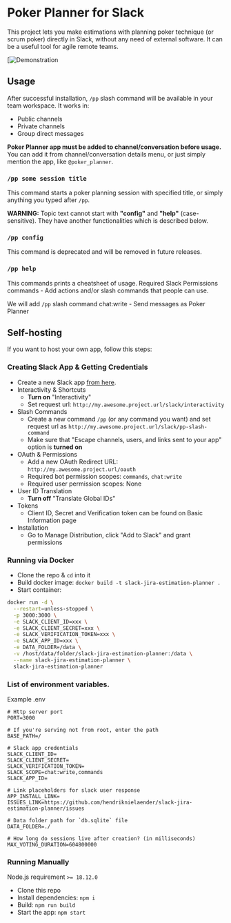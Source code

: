 # Poker Planner for Slack

This project lets you make estimations with planning poker technique (or scrum poker) directly in Slack, without any need of external software.
It can be a useful tool for agile remote teams.

[![Demonstration](./assets/demo.gif)

## Usage

After successful installation, `/pp` slash command will be available in your team workspace. It works in:
- Public channels
- Private channels
- Group direct messages

**Poker Planner app must be added to channel/conversation before usage.** You can add it from channel/conversation details menu, or just simply mention the app, like `@poker_planner`.

### `/pp some session title`
This command starts a poker planning session with specified title, or simply anything you typed after `/pp`.

**WARNING:** Topic text cannot start with **"config"** and **"help"** (case-sensitive). They have another functionalities which is described below.

### `/pp config`
This command is deprecated and will be removed in future releases.

### `/pp help`
This commands prints a cheatsheet of usage.
Required Slack Permissions
commands - Add actions and/or slash commands that people can use.

We will add `/pp` slash command
chat:write - Send messages as Poker Planner
## Self-hosting

If you want to host your own app, follow this steps:

### Creating Slack App & Getting Credentials

- Create a new Slack app [from here](https://api.slack.com/apps).
- Interactivity & Shortcuts
  - **Turn on** "Interactivity"
  - Set request url: `http://my.awesome.project.url/slack/interactivity`
- Slash Commands
  - Create a new command `/pp` (or any command you want) and set request url as `http://my.awesome.project.url/slack/pp-slash-command`
  - Make sure that "Escape channels, users, and links sent to your app" option is **turned on**
- OAuth & Permissions
  - Add a new OAuth Redirect URL: `http://my.awesome.project.url/oauth`
  - Required bot permission scopes: `commands`, `chat:write`
  - Required user permission scopes: None
- User ID Translation
  - **Turn off** "Translate Global IDs"
- Tokens
  - Client ID, Secret and Verification token can be found on Basic Information page
- Installation
  - Go to Manage Distribution, click "Add to Slack" and grant permissions

### Running via Docker

- Clone the repo & `cd` into it
- Build docker image: `docker build -t slack-jira-estimation-planner .`
- Start container:
```sh
docker run -d \
  --restart=unless-stopped \
  -p 3000:3000 \
  -e SLACK_CLIENT_ID=xxx \
  -e SLACK_CLIENT_SECRET=xxx \
  -e SLACK_VERIFICATION_TOKEN=xxx \
  -e SLACK_APP_ID=xxx \
  -e DATA_FOLDER=/data \
  -v /host/data/folder/slack-jira-estimation-planner:/data \
  --name slack-jira-estimation-planner \
  slack-jira-estimation-planner
```

### List of environment variables. 
Example .env
```
# Http server port
PORT=3000

# If you're serving not from root, enter the path
BASE_PATH=/

# Slack app credentials
SLACK_CLIENT_ID=
SLACK_CLIENT_SECRET=
SLACK_VERIFICATION_TOKEN=
SLACK_SCOPE=chat:write,commands
SLACK_APP_ID=

# Link placeholders for slack user response
APP_INSTALL_LINK=
ISSUES_LINK=https://github.com/hendriknielaender/slack-jira-estimation-planner/issues

# Data folder path for `db.sqlite` file
DATA_FOLDER=./

# How long do sessions live after creation? (in milliseconds)
MAX_VOTING_DURATION=604800000
```

### Running Manually

Node.js requirement `>= 18.12.0`

- Clone this repo
- Install dependencies: `npm i`
- Build: `npm run build`
- Start the app: `npm start`

